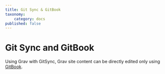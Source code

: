```yaml
---
title: Git Sync & GitBook
taxonomy:
    category: docs
published: false
---
```


# Git Sync and GitBook

Using Grav with GitSync, Grav site content can be directly edited only using [GitBook](https://www.gitbook.com/).
